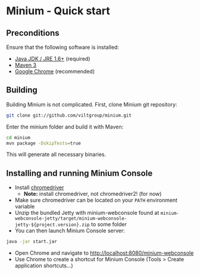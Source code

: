# Minium - Quick start

## Preconditions

Ensure that the following software is installed:

* [Java JDK / JRE 1.6+](http://www.oracle.com/technetwork/java/javase/downloads/index.html) (required)
* [Maven 3](http://maven.apache.org/download.cgi)
* [Google Chrome](https://www.google.com/intl/en/chrome/browser/) (recommended)

## Building

Building Minium is not complicated. First, clone Minium git repository:

```bash
git clone git://github.com/viltgroup/minium.git
```

Enter the minium folder and build it with Maven:

```bash
cd minium
mvn package -DskipTests=true
```

This will generate all necessary binaries.

## Installing and running Minium Console

* Install [chromedriver](https://code.google.com/p/chromedriver/downloads/list)
  * **Note:** install chromedriver, not chromedriver2! (for now)
* Make sure chromedriver can be located on your `PATH` environment variable
* Unzip the bundled Jetty with minium-webconsole found at 
`minium-webconsole-jetty/target/minium-webconsole-jetty-${project.version}.zip`
to some folder
* You can then launch Minium Console server:

```bash
java -jar start.jar
```

* Open Chrome and navigate to [http://localhost:8080/minium-webconsole](http://localhost:8080/minium-webconsole)
* Use Chrome to create a shortcut for Minium Console (Tools > Create application shortcuts...)
